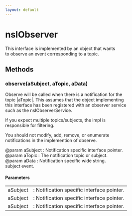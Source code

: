 ```yaml
---
layout: default
---
```


# nsIObserver #
  
This interface is implemented by an object that wants  
to observe an event corresponding to a topic.  
  

## Methods ##

### observe(aSubject, aTopic, aData) ###
  
Observe will be called when there is a notification for the  
topic |aTopic|.  This assumes that the object implementing  
this interface has been registered with an observer service  
such as the nsIObserverService.   
  
If you expect multiple topics/subjects, the impl is   
responsible for filtering.  
  
You should not modify, add, remove, or enumerate   
notifications in the implemention of observe.   
  
@param aSubject : Notification specific interface pointer.  
@param aTopic   : The notification topic or subject.  
@param aData    : Notification specific wide string.  
                   subject event.  
  

#### Parameters ####

<table>

<tr>
<td>aSubject</td>
<td>: Notification specific interface pointer.  
</td>
</tr>

<tr>
<td>aSubject</td>
<td>: Notification specific interface pointer.  
</td>
</tr>

<tr>
<td>aSubject</td>
<td>: Notification specific interface pointer.  
</td>
</tr>

</table>
